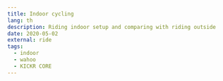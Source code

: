 ```yaml
---
title: Indoor cycling
lang: th
description: Riding indoor setup and comparing with riding outside
date: 2020-05-02
external: ride
tags:
  - indoor
  - wahoo
  - KICKR CORE
---
```

